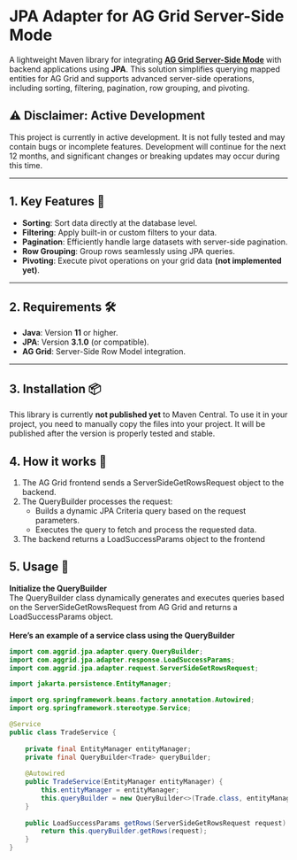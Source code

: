 # **JPA Adapter for AG Grid Server-Side Mode**

A lightweight Maven library for integrating **[AG Grid Server-Side Mode](https://ag-grid.com/angular-data-grid/server-side-model/)** with backend applications using **JPA**. This solution simplifies querying mapped entities for AG Grid and supports advanced server-side operations, including sorting, filtering, pagination, row grouping, and pivoting.

## **⚠️ Disclaimer: Active Development**
This project is currently in active development.
It is not fully tested and may contain bugs or incomplete features.
Development will continue for the next 12 months, and significant changes or breaking updates may occur during this time.

---

## **1. Key Features** 🚀

- **Sorting**: Sort data directly at the database level.
- **Filtering**: Apply built-in or custom filters to your data.
- **Pagination**: Efficiently handle large datasets with server-side pagination.
- **Row Grouping**: Group rows seamlessly using JPA queries.
- **Pivoting**: Execute pivot operations on your grid data <b>(not implemented yet)</b>.

---

## **2. Requirements** 🛠️

- **Java**: Version **11** or higher.
- **JPA**: Version **3.1.0** (or compatible).
- **AG Grid**: Server-Side Row Model integration.

---

## **3. Installation** 📦
This library is currently **not published yet** to Maven Central. To use it in your project, you need to manually copy the files into your project.
It will be published after the version is properly tested and stable.


## **4. How it works** 📘
1. The AG Grid frontend sends a ServerSideGetRowsRequest object to the backend.
2. The QueryBuilder processes the request:
    - Builds a dynamic JPA Criteria query based on the request parameters.
    - Executes the query to fetch and process the requested data.
3. The backend returns a LoadSuccessParams object to the frontend

## **5. Usage** 📘
**Initialize the QueryBuilder** <br/>
The QueryBuilder class dynamically generates and executes queries based on the ServerSideGetRowsRequest from AG Grid and returns a LoadSuccessParams object. <br/><br/>
**Here’s an example of a service class using the QueryBuilder**
```java
import com.aggrid.jpa.adapter.query.QueryBuilder;
import com.aggrid.jpa.adapter.response.LoadSuccessParams;
import com.aggrid.jpa.adapter.request.ServerSideGetRowsRequest;

import jakarta.persistence.EntityManager;

import org.springframework.beans.factory.annotation.Autowired;
import org.springframework.stereotype.Service;

@Service
public class TradeService {
    
    private final EntityManager entityManager;
    private final QueryBuilder<Trade> queryBuilder;
    
    @Autowired
    public TradeService(EntityManager entityManager) {
        this.entityManager = entityManager;
        this.queryBuilder = new QueryBuilder<>(Trade.class, entityManager);
    }
    
    public LoadSuccessParams getRows(ServerSideGetRowsRequest request) {
        return this.queryBuilder.getRows(request);
    }
}
```
